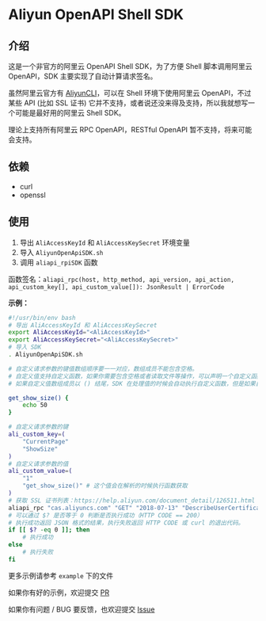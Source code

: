 # Aliyun OpenAPI Shell SDK

## 介绍

这是一个非官方的阿里云 OpenAPI Shell SDK，为了方便 Shell 脚本调用阿里云 OpenAPI，SDK 主要实现了自动计算请求签名。

虽然阿里云官方有 [AliyunCLI](https://github.com/aliyun/aliyun-cli)，可以在 Shell 环境下使用阿里云 OpenAPI，不过某些 API (比如 SSL 证书) 它并不支持，或者说还没来得及支持，所以我就想写一个可能是最好用的阿里云 Shell SDK。

理论上支持所有阿里云 RPC OpenAPI，RESTful OpenAPI 暂不支持，将来可能会支持。

## 依赖

* curl
* openssl

## 使用

1. 导出 `AliAccessKeyId` 和 `AliAccessKeySecret` 环境变量
2. 导入 `AliyunOpenApiSDK.sh`
3. 调用 `aliapi_rpiSDK` 函数

函数签名：`aliapi_rpc(host, http_method, api_version, api_action, api_custom_key[], api_custom_value[]): JsonResult | ErrorCode`

**示例：**

```bash
#!/usr/bin/env bash
# 导出 AliAccessKeyId 和 AliAccessKeySecret
export AliAccessKeyId="<AliAccessKeyId>"
export AliAccessKeySecret="<AliAccessKeySecret>"
# 导入 SDK
. AliyunOpenApiSDK.sh

# 自定义请求参数的键值数组顺序要一一对应，数组成员不能包含空格。
# 自定义值支持自定义函数，如果你需要包含空格或者读取文件等操作，可以声明一个自定义函数，像下面这样。
# 如果自定义值数组成员以 () 结尾，SDK 在处理值的时候会自动执行自定义函数，但是如果自定义函数不存在则会导致获取值失败。

get_show_size() {
    echo 50
}

# 自定义请求参数的键
ali_custom_key=(
    "CurrentPage"
    "ShowSize"
)
# 自定义请求参数的值
ali_custom_value=(
    "1"
    "get_show_size()" # 这个值会在解析的时候执行函数获取
)
# 获取 SSL 证书列表：https://help.aliyun.com/document_detail/126511.html
aliapi_rpc "cas.aliyuncs.com" "GET" "2018-07-13" "DescribeUserCertificateList" "${ali_custom_key[*]}" "${ali_custom_value[*]}"
# 可以通过 $? 是否等于 0 判断是否执行成功（HTTP CODE == 200）
# 执行成功返回 JSON 格式的结果，执行失败返回 HTTP CODE 或 curl 的退出代码。
if [[ $? -eq 0 ]]; then
    # 执行成功
else
    # 执行失败
fi

```

更多示例请参考 `example` 下的文件

如果你有好的示例，欢迎提交 [PR](https://github.com/Hill-98/aliyun-openapi-shell-sdk/pulls)

如果你有问题 / BUG 要反馈，也欢迎提交 [Issue](https://github.com/Hill-98/aliyun-openapi-shell-sdk/issues)
